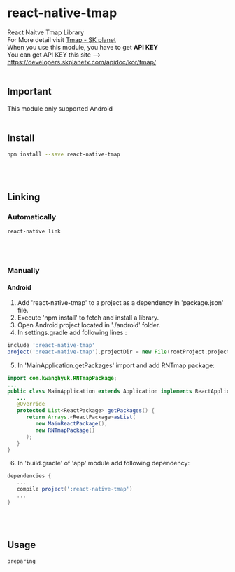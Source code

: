 # react-native-tmap
React Naitve Tmap Library </br>
For More detail visit [Tmap - SK planet](https://developers.skplanetx.com/apidoc/kor/tmap/) </br>
When you use this module, you have to get **API KEY** </br>
You can get API KEY this site --> <https://developers.skplanetx.com/apidoc/kor/tmap/> </br>
</br>
## Important
This module only supported Android
</br></br>
## Install
```bash
npm install --save react-native-tmap
```
</br></br>
## Linking

### Automatically
```bash
react-native link
```
</br></br>
### Manually

#### Android

1) Add 'react-native-tmap' to a project as a dependency in 'package.json' file.
2) Execute 'npm install' to fetch and install a library.
3) Open Android project located in './android' folder.
4) In settings.gradle add following lines :
```groovy
include ':react-native-tmap'
project(':react-native-tmap').projectDir = new File(rootProject.projectDir, '../node_modules/react-native-tmap/android')
```
5) In 'MainApplication.getPackages' import and add RNTmap package:
```java
import com.kwanghyuk.RNTmapPackage;
...
public class MainApplication extends Application implements ReactApplication {
   ...
   @Override
   protected List<ReactPackage> getPackages() {
      return Arrays.<ReactPackage>asList(
         new MainReactPackage(),
         new RNTmapPackage()
      );
   }
}
```
6) In 'build.gradle' of 'app' module add following dependency:
```groovy
dependencies {
   ...
   compile project(':react-native-tmap')
   ...
}
```


</br></br>
## Usage
``` 
preparing
```
